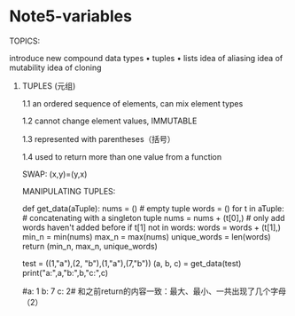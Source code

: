 # Note5-variables

TOPICS:

  introduce new compound data types
    • tuples
    • lists
  idea of aliasing
  idea of mutability
  idea of cloning

1. TUPLES (元组)

    1.1 an ordered sequence of elements, can mix element types
  
    1.2 cannot change element values, IMMUTABLE
  
    1.3 represented with parentheses（括号）
  
    1.4 used to return more than one value from a function
  
   SWAP: (x,y)=(y,x)
   
   MANIPULATING TUPLES:
   
   def get_data(aTuple):
    nums = ()    # empty tuple
    words = ()
    for t in aTuple:
        # concatenating with a singleton tuple
      nums = nums + (t[0],)
        # only add words haven't added before
      if t[1] not in words:
        words = words + (t[1],)
    min_n = min(nums)
    max_n = max(nums)
    unique_words = len(words)
    return (min_n, max_n, unique_words)

   test = ((1,"a"),(2, "b"),(1,"a"),(7,"b"))
   (a, b, c) = get_data(test)
   print("a:",a,"b:",b,"c:",c)

   #a: 1 b: 7 c: 2# 和之前return的内容一致：最大、最小、一共出现了几个字母（2）




